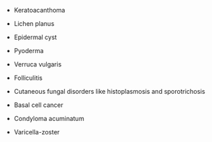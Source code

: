 - Keratoacanthoma

- Lichen planus

- Epidermal cyst

- Pyoderma

- Verruca vulgaris

- Folliculitis

- Cutaneous fungal disorders like histoplasmosis and sporotrichosis

- Basal cell cancer

- Condyloma acuminatum

- Varicella-zoster